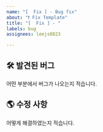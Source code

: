 ```yaml
---
name: "[  Fix ] - Bug fix"
about: "❗ Fix Template"
title: "[  Fix ] - "
labels: bug
assignees: leejs0823

---
```


## 🛠️ 발견된 버그
어떤 부분에서 버그가 나오는지 적습니다.

## 🌎 수정 사항
어떻게 해결하였는지 적습니다.
